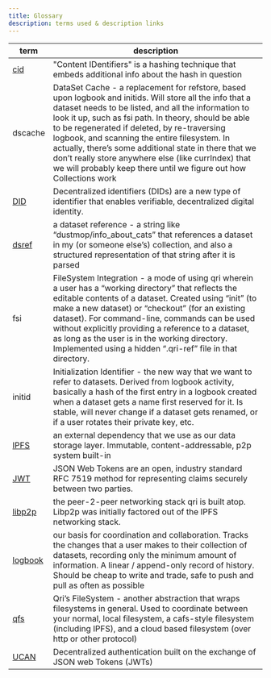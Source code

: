 ```yaml
---
title: Glossary
description: terms used & description links
---
```



| term | description |
| ---- | ----------- |
| [cid](https://github.com/multiformats/cid) | "Content IDentifiers" is a hashing technique that embeds additional info about the hash in question |
| dscache | DataSet Cache - a replacement for refstore, based upon logbook and initids. Will store all the info that a dataset needs to be listed, and all the information to look it up, such as fsi path. In theory, should be able to be regenerated if deleted, by re-traversing logbook, and scanning the entire filesystem. In actually, there’s some additional state in there that we don’t really store anywhere else (like currIndex) that we will probably keep there until we figure out how Collections work |
| [DID](https://www.w3.org/TR/did-core/) | Decentralized identifiers (DIDs) are a new type of identifier that enables verifiable, decentralized digital identity. |
| [dsref](./dataset/references) | a dataset reference - a string like “dustmop/info_about_cats” that references a dataset in my (or someone else’s) collection, and also a structured representation of that string after it is parsed |
| fsi | FileSystem Integration - a mode of using qri wherein a user has a “working directory” that reflects the editable contents of a dataset. Created using “init” (to make a new dataset) or “checkout” (for an existing dataset). For command-line, commands can be used without explicitly providing a reference to a dataset, as long as the user is in the working directory. Implemented using a hidden “.qri-ref” file in that directory. |
| initid | Initialization Identifier - the new way that we want to refer to datasets. Derived from logbook activity, basically a hash of the first entry in a logbook created when a dataset gets a name first reserved for it. Is stable, will never change if a dataset gets renamed, or if a user rotates their private key, etc. |
| [IPFS](https://ipfs.io) | an external dependency that we use as our data storage layer. Immutable, content-addressable, p2p system built-in |
| [JWT](https://jwt.io) | JSON Web Tokens are an open, industry standard RFC 7519 method for representing claims securely between two parties. |
| [libp2p](https://libp2p.io) | the peer-2-peer networking stack qri is built atop. Libp2p was initially factored out of the IPFS networking stack. |
| [logbook](./subsystems/logbook) |  our basis for coordination and collaboration. Tracks the changes that a user makes to their collection of datasets, recording only the minimum amount of information. A linear / append-only record of history. Should be cheap to write and trade, safe to push and pull as often as possible |
| [qfs](./subsystems/qfs) | Qri’s FileSystem - another abstraction that wraps filesystems in general. Used to coordinate between your normal, local filesystem, a cafs-style filesystem (including IPFS), and a cloud based filesystem (over http or other protocol) |
| [UCAN](https://whitepaper.fission.codes/access-control/ucan/ucan-tokens) | Decentralized authentication built on the exchange of JSON web Tokens (JWTs) |
